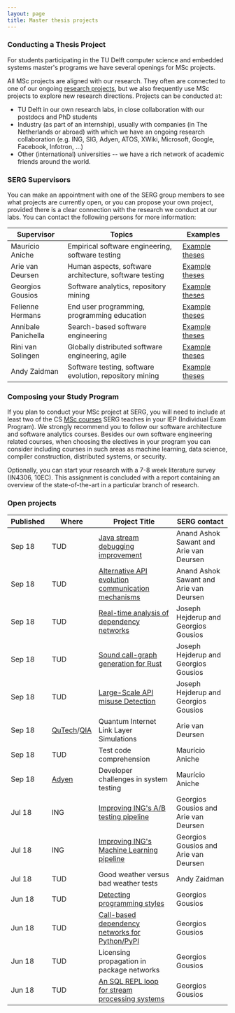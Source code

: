 ```yaml
---
layout: page
title: Master thesis projects
---
```


### Conducting a Thesis Project

For students participating in the TU Delft computer science and embedded systems master's programs we have several openings for MSc projects.

All MSc projects are aligned with our research. They often are connected to one of our ongoing [research projects](research.html), but we also frequently use MSc projects to explore new research directions.
Projects can be conducted at:

- TU Delft in our own research labs, in close collaboration with our postdocs and PhD students
- Industry (as part of an internship), usually with companies (in The Netherlands or abroad) with which we have an ongoing research collaboration (e.g. ING, SIG, Adyen, ATOS, XWiki, Microsoft, Google, Facebook, Infotron, ...)
- Other (international) universities -- we have a rich network of academic friends around the world.

### SERG Supervisors

You can make an appointment with one of the SERG group members to see what projects are currently open, or you can propose your own project, provided there is a clear connection with the research we conduct at our labs. You can contact the following persons for more information:

[theses-mauricio]: https://repository.tudelft.nl/islandora/search/contributor%3Aaniche?collection=education&f%5B0%5D=mods_genre_s%3A%22master%5C%20thesis%22
[theses-felienne]: https://repository.tudelft.nl/islandora/search/contributor%3A%22hermans%2C%20f%22%20OR%20contributor%3Afelienne%20OR%20contributor%3A%22hermans%2C%20f.f.j%22?collection=education&f%5B0%5D=mods_genre_s%3A%22master%5C%20thesis%22
[theses-georgios]: https://repository.tudelft.nl/islandora/search/contributor%3Agousios?collection=education&f%5B0%5D=mods_genre_s%3A%22master%5C%20thesis%22
[theses-annibale]: https://repository.tudelft.nl/islandora/search/contributor%3Apanichella?collection=education
[theses-andy]: https://repository.tudelft.nl/islandora/search/contributor%3Azaidman?collection=education&f%5B0%5D=mods_genre_s%3A%22master%5C%20thesis%22
[theses-arie]: https://repository.tudelft.nl/islandora/search/contributor%3Adeursen?collection=education&f%5B0%5D=mods_genre_s%3A%22master%5C%20thesis%22
[theses-rini]: https://repository.tudelft.nl/islandora/search/contributor%3Asolingen?collection=education&f%5B0%5D=mods_genre_s%3A%22master%5C%20thesis%22

Supervisor | Topics | Examples
|---|---|---|
Maurício Aniche | Empirical software engineering, software testing | [Example theses][theses-mauricio]
Arie van Deursen | Human aspects, software architecture, software testing | [Example theses][theses-arie]
Georgios Gousios | Software analytics, repository mining | [Example theses][theses-georgios]
Felienne Hermans | End user programming, programming education | [Example theses][theses-felienne]
Annibale Panichella | Search-based software engineering | [Example theses][theses-annibale]
Rini van Solingen | Globally distributed software engineering, agile | [Example theses][theses-rini]
Andy Zaidman | Software testing, software evolution, repository mining | [Example theses][theses-andy]

<!-- Maybe add some student papers as well, e.g., ICSE 2018, ICSE SEIP, MSR, TSE, ... -->

### Composing your Study Program

If you plan to conduct your MSc project at SERG, you will need to include at least two of the CS [MSc courses](teaching.html#msc) SERG teaches in your IEP (Individual Exam Program). We strongly recommend you to follow our software architecture and software analytics courses.
Besides our own software engineering related courses, when choosing the electives in your program you can consider including courses in such areas as machine learning, data science, compiler construction, distributed systems, or security.

Optionally, you can start your research with a 7-8 week literature survey (IN4306, 10EC). This assignment is concluded with a report containing an overview of the state-of-the-art in a particular branch of research.

### Open projects

Published | Where |  Project Title       | SERG contact          |
|---------|------|----------------------|------------------------|
Sep 18    | TUD  | [Java stream debugging improvement](/msctopics/java-lambdas.html) | Anand Ashok Sawant and Arie van Deursen|
Sep 18    | TUD  | [Alternative API evolution communication mechanisms](/msctopics/api-communication.html) | Anand Ashok Sawant and Arie van Deursen|
Sep 18    | TUD   | [Real-time analysis of dependency networks](/msctopics/prazi-pipeline.html) | Joseph Hejderup and Georgios Gousios |
Sep 18    | TUD   | [Sound call-graph generation for Rust](/msctopics/rust-cg.html) | Joseph Hejderup and Georgios Gousios |
Sep 18    | TUD   | [Large-Scale API misuse Detection](/msctopics/prazi-api.html) | Joseph Hejderup and Georgios Gousios |
Sep 18    | [QuTech]/[QIA] | Quantum Internet Link Layer Simulations | Arie van Deursen |
Sep 18    | TUD  | Test code comprehension | Maurício Aniche |
Sep 18    | [Adyen]  | Developer challenges in system testing | Maurício Aniche |
Jul 18    | ING   | [Improving ING's A/B testing pipeline](/msctopics/ing-abtesting.html) | Georgios Gousios and Arie van Deursen |
Jul 18    | ING   | [Improving ING's Machine Learning pipeline](/msctopics/ing-ml-pipeline.html) | Georgios Gousios and Arie van Deursen
Jul 18    | TUD   | Good weather versus bad weather tests | Andy Zaidman |
Jun 18    | TUD   | [Detecting programming styles](/msctopics/programming-style-detection.html) | Georgios Gousios |
Jun 18    | TUD   | [Call-based dependency networks for Python/PyPI](/msctopics/python-cdn.html) | Georgios Gousios |
Jun 18    | TUD   | Licensing propagation in package networks | Georgios Gousios |
Jun 18    | TUD   | [An SQL REPL loop for stream processing systems](/msctopics/codefeedr-repl.html) | Georgios Gousios |

[qutech]: https://qutech.nl/
[qia]: http://quantum-internet.team/
[adyen]: https://www.adyen.com/
